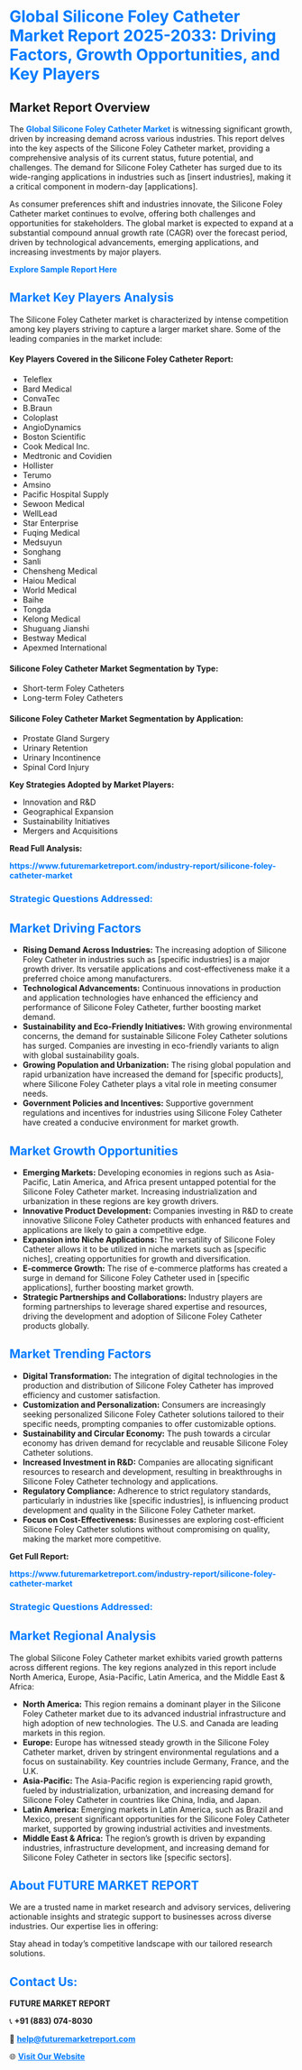 <h1 style="color: #007BFF;">Global Silicone Foley Catheter Market Report 2025-2033: Driving Factors, Growth Opportunities, and Key Players</h1>

<section id="overview">
<h2>Market Report Overview</h2>
<p>The <a href="https://www.futuremarketreport.com/industry-report/silicone-foley-catheter-market" style="color: #007BFF; text-decoration: none;"><strong>Global Silicone Foley Catheter Market</strong></a> is witnessing significant growth, driven by increasing demand across various industries. This report delves into the key aspects of the Silicone Foley Catheter market, providing a comprehensive analysis of its current status, future potential, and challenges. The demand for Silicone Foley Catheter has surged due to its wide-ranging applications in industries such as [insert industries], making it a critical component in modern-day [applications].</p>
<p>As consumer preferences shift and industries innovate, the Silicone Foley Catheter market continues to evolve, offering both challenges and opportunities for stakeholders. The global market is expected to expand at a substantial compound annual growth rate (CAGR) over the forecast period, driven by technological advancements, emerging applications, and increasing investments by major players.</p>
</section>

<section id="overview">
<p><a href="https://www.futuremarketreport.com/request-sample/reportId=104465" style="color: #007BFF; text-decoration: none;"><strong>Explore Sample Report Here</strong></a></p>
</section>

<section id="key-players">
<h2 style="color: #007BFF;">Market Key Players Analysis</h2>
<p>The Silicone Foley Catheter market is characterized by intense competition among key players striving to capture a larger market share. Some of the leading companies in the market include:</p>
<h4>Key Players Covered in the Silicone Foley Catheter Report:</h4>
<ul><li>Teleflex</li><li>Bard Medical</li><li>ConvaTec</li><li>B.Braun</li><li>Coloplast</li><li>AngioDynamics</li><li>Boston Scientific</li><li>Cook Medical Inc.</li><li>Medtronic and Covidien</li><li>Hollister</li><li>Terumo</li><li>Amsino</li><li>Pacific Hospital Supply</li><li>Sewoon Medical</li><li>WellLead</li><li>Star Enterprise</li><li>Fuqing Medical</li><li>Medsuyun</li><li>Songhang</li><li>Sanli</li><li>Chensheng Medical</li><li>Haiou Medical</li><li>World Medical</li><li>Baihe</li><li>Tongda</li><li>Kelong Medical</li><li>Shuguang Jianshi</li><li>Bestway Medical</li><li>Apexmed International</li></ul>
<h4>Silicone Foley Catheter Market Segmentation by Type:</h4>
<ul><li>Short-term Foley Catheters</li><li>Long-term Foley Catheters</li></ul>

<h4>Silicone Foley Catheter Market Segmentation by Application:</h4>
<ul><li>Prostate Gland Surgery</li><li>Urinary Retention</li><li>Urinary Incontinence</li><li>Spinal Cord Injury</li></ul>
<p><strong>Key Strategies Adopted by Market Players:</strong></p>
<ul>
<li>Innovation and R&D</li>
<li>Geographical Expansion</li>
<li>Sustainability Initiatives</li>
<li>Mergers and Acquisitions</li>
</ul>
</section>

<section>
<p><strong>Read Full Analysis: </strong></p><a href="https://www.futuremarketreport.com/industry-report/silicone-foley-catheter-market" style="color: #007BFF; text-decoration: none;"><strong>https://www.futuremarketreport.com/industry-report/silicone-foley-catheter-market</strong></a>
<h3 style="color: #007BFF;">Strategic Questions Addressed:</h3>
</section>

<section id="driving-factors">
<h2 style="color: #007BFF;">Market Driving Factors</h2>
<ul>
<li><strong>Rising Demand Across Industries:</strong> The increasing adoption of Silicone Foley Catheter in industries such as [specific industries] is a major growth driver. Its versatile applications and cost-effectiveness make it a preferred choice among manufacturers.</li>
<li><strong>Technological Advancements:</strong> Continuous innovations in production and application technologies have enhanced the efficiency and performance of Silicone Foley Catheter, further boosting market demand.</li>
<li><strong>Sustainability and Eco-Friendly Initiatives:</strong> With growing environmental concerns, the demand for sustainable Silicone Foley Catheter solutions has surged. Companies are investing in eco-friendly variants to align with global sustainability goals.</li>
<li><strong>Growing Population and Urbanization:</strong> The rising global population and rapid urbanization have increased the demand for [specific products], where Silicone Foley Catheter plays a vital role in meeting consumer needs.</li>
<li><strong>Government Policies and Incentives:</strong> Supportive government regulations and incentives for industries using Silicone Foley Catheter have created a conducive environment for market growth.</li>
</ul>
</section>

<section id="growth-opportunities">
<h2 style="color: #007BFF;">Market Growth Opportunities</h2>
<ul>
<li><strong>Emerging Markets:</strong> Developing economies in regions such as Asia-Pacific, Latin America, and Africa present untapped potential for the Silicone Foley Catheter market. Increasing industrialization and urbanization in these regions are key growth drivers.</li>
<li><strong>Innovative Product Development:</strong> Companies investing in R&D to create innovative Silicone Foley Catheter products with enhanced features and applications are likely to gain a competitive edge.</li>
<li><strong>Expansion into Niche Applications:</strong> The versatility of Silicone Foley Catheter allows it to be utilized in niche markets such as [specific niches], creating opportunities for growth and diversification.</li>
<li><strong>E-commerce Growth:</strong> The rise of e-commerce platforms has created a surge in demand for Silicone Foley Catheter used in [specific applications], further boosting market growth.</li>
<li><strong>Strategic Partnerships and Collaborations:</strong> Industry players are forming partnerships to leverage shared expertise and resources, driving the development and adoption of Silicone Foley Catheter products globally.</li>
</ul>
</section>

<section id="trending-factors">
<h2 style="color: #007BFF;">Market Trending Factors</h2>
<ul>
<li><strong>Digital Transformation:</strong> The integration of digital technologies in the production and distribution of Silicone Foley Catheter has improved efficiency and customer satisfaction.</li>
<li><strong>Customization and Personalization:</strong> Consumers are increasingly seeking personalized Silicone Foley Catheter solutions tailored to their specific needs, prompting companies to offer customizable options.</li>
<li><strong>Sustainability and Circular Economy:</strong> The push towards a circular economy has driven demand for recyclable and reusable Silicone Foley Catheter solutions.</li>
<li><strong>Increased Investment in R&D:</strong> Companies are allocating significant resources to research and development, resulting in breakthroughs in Silicone Foley Catheter technology and applications.</li>
<li><strong>Regulatory Compliance:</strong> Adherence to strict regulatory standards, particularly in industries like [specific industries], is influencing product development and quality in the Silicone Foley Catheter market.</li>
<li><strong>Focus on Cost-Effectiveness:</strong> Businesses are exploring cost-efficient Silicone Foley Catheter solutions without compromising on quality, making the market more competitive.</li>
</ul>
</section>

<section>
<p><strong>Get Full Report: </strong></p><a href="https://www.futuremarketreport.com/industry-report/silicone-foley-catheter-market" style="color: #007BFF; text-decoration: none;"><strong>https://www.futuremarketreport.com/industry-report/silicone-foley-catheter-market</strong></a>
<h3 style="color: #007BFF;">Strategic Questions Addressed:</h3>
</section>


<section id="regional-analysis">
<h2 style="color: #007BFF;">Market Regional Analysis</h2>
<p>The global Silicone Foley Catheter market exhibits varied growth patterns across different regions. The key regions analyzed in this report include North America, Europe, Asia-Pacific, Latin America, and the Middle East & Africa:</p>
<ul>
<li><strong>North America:</strong> This region remains a dominant player in the Silicone Foley Catheter market due to its advanced industrial infrastructure and high adoption of new technologies. The U.S. and Canada are leading markets in this region.</li>
<li><strong>Europe:</strong> Europe has witnessed steady growth in the Silicone Foley Catheter market, driven by stringent environmental regulations and a focus on sustainability. Key countries include Germany, France, and the U.K.</li>
<li><strong>Asia-Pacific:</strong> The Asia-Pacific region is experiencing rapid growth, fueled by industrialization, urbanization, and increasing demand for Silicone Foley Catheter in countries like China, India, and Japan.</li>
<li><strong>Latin America:</strong> Emerging markets in Latin America, such as Brazil and Mexico, present significant opportunities for the Silicone Foley Catheter market, supported by growing industrial activities and investments.</li>
<li><strong>Middle East & Africa:</strong> The region’s growth is driven by expanding industries, infrastructure development, and increasing demand for Silicone Foley Catheter in sectors like [specific sectors].</li>
</ul>
</section>

<footer>
<h2 style="color: #007BFF;">About FUTURE MARKET REPORT</h2>
<p>We are a trusted name in market research and advisory services, delivering actionable insights and strategic support to businesses across diverse industries. Our expertise lies in offering:</p>

<p>Stay ahead in today’s competitive landscape with our tailored research solutions.</p>

<h2 style="color: #007BFF;">Contact Us:</h2>
<p><strong>FUTURE MARKET REPORT</strong></p>
<p>📞 <strong>+91 (883) 074-8030</strong></p>
<p>📧 <strong><a href="mailto:help@futuremarketreport.com" style="color: #007BFF;">help@futuremarketreport.com</a></strong></p>
<p>🌐 <strong><a href="https://www.futuremarketreport.com/" style="color: #007BFF;">Visit Our Website</a></strong></p>
</footer>
